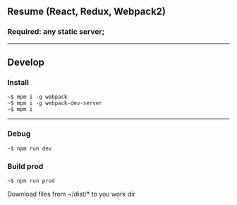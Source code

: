 ## Resume (React, Redux, Webpack2)

### Required: any static server;
***
## Develop

### Install
```
~$ mpm i -g webpack
~$ mpm i -g webpack-dev-server
~$ mpm i
```

***
### Debug
```
~$ npm run dev
```

### Build prod
```
~$ npm run prod
```
Download files from ~/dist/* to you work dir



